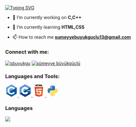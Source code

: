 

<a href="https://git.io/typing-svg"><img src="https://readme-typing-svg.herokuapp.com?color=75F7C6&lines=Hi%2C+I'm+S%C3%BCmeyye+B%C3%9CY%C3%9CKG%C3%9C%C3%87L%C3%9C" alt="Typing SVG" /></a>

- 🔭 I’m currently working on **C,C++**

- 🌱 I’m currently learning **HTML,CSS**

- 📫 How to reach me **sumeyyebuyukguclu13@gmail.com**


<h3 align="left">Connect with me:</h3>
<p align="left">
<a href="https://twitter.com/sbuyukgu" target="blank"><img align="center" src="https://raw.githubusercontent.com/rahuldkjain/github-profile-readme-generator/master/src/images/icons/Social/twitter.svg" alt="sbuyukgu" height="30" width="40" /></a>
<a href="https://www.linkedin.com/in/s%C3%BCmeyye-b%C3%BCy%C3%BCkg%C3%BC%C3%A7l%C3%BC-12b915238/" target="blank"><img align="center" src="https://raw.githubusercontent.com/rahuldkjain/github-profile-readme-generator/master/src/images/icons/Social/linked-in-alt.svg" alt="sümeyye büyükgüçlü" height="30" width="40" /></a>
</p>



<h3 align="left">Languages and Tools:</h3>
<p align="left"> <a href="https://www.cprogramming.com/" target="_blank" rel="noreferrer"> <img src="https://raw.githubusercontent.com/devicons/devicon/master/icons/c/c-original.svg" alt="c" width="40" height="40"/> </a> <a href="https://www.w3schools.com/cpp/" target="_blank" rel="noreferrer"> <img src="https://raw.githubusercontent.com/devicons/devicon/master/icons/cplusplus/cplusplus-original.svg" alt="cplusplus" width="40" height="40"/> </a> <a href="https://www.w3.org/html/" target="_blank" rel="noreferrer"> <img src="https://raw.githubusercontent.com/devicons/devicon/master/icons/html5/html5-original-wordmark.svg" alt="html5" width="40" height="40"/> </a> <a href="https://www.python.org" target="_blank" rel="noreferrer"> <img src="https://raw.githubusercontent.com/devicons/devicon/master/icons/python/python-original.svg" alt="python" width="40" height="40"/> </a> </p>


<h3 align="left">Languages</h3>

<img src="https://github-readme-stats.vercel.app/api/top-langs?username=sumeyyebuyukguclu"/>

